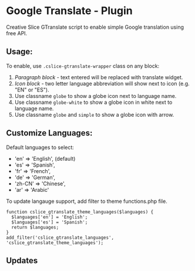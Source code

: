 # Google Translate - Plugin
Creative Slice GTranslate script to enable simple Google translation using free API.

## Usage:

To enable, use `.cslice-gtranslate-wrapper` class on any block:

1) *Paragraph block* - text entered will be replaced with translate widget.
2) *Icon block* - two letter language abbreviation will show next to icon (e.g. "EN" or "ES").
3) Use classname `globe` to show a globe icon next to language name.
4) Use classname `globe-white` to show a globe icon in white next to language name.
5) Use classname `globe` and `simple` to show a globe icon with arrow.

## Customize Languages:
Default languages to select:

- 'en' => 'English', (default)
- 'es' => 'Spanish',
- 'fr' => 'French',
- 'de' => 'German',
- 'zh-CN' => 'Chinese',
- 'ar' => 'Arabic'

To update langauge support, add filter to theme functions.php file.
```
function cslice_gtranslate_theme_languages($languages) {
  $languages['en'] = 'English';
  $languages['es'] = 'Spanish';
  return $languages;
}
add_filter('cslice_gtranslate_languages', 'cslice_gtranslate_theme_languages');
```

## Updates
